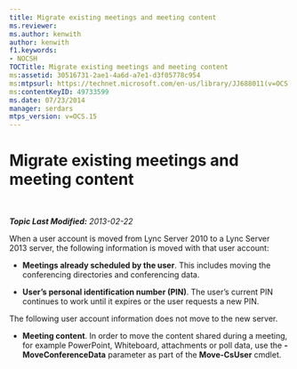 ```yaml
---
title: Migrate existing meetings and meeting content
ms.reviewer: 
ms.author: kenwith
author: kenwith
f1.keywords:
- NOCSH
TOCTitle: Migrate existing meetings and meeting content
ms:assetid: 30516731-2ae1-4a6d-a7e1-d3f05778c954
ms:mtpsurl: https://technet.microsoft.com/en-us/library/JJ688011(v=OCS.15)
ms:contentKeyID: 49733599
ms.date: 07/23/2014
manager: serdars
mtps_version: v=OCS.15
---
```


<div data-xmlns="http://www.w3.org/1999/xhtml">

<div class="topic" data-xmlns="http://www.w3.org/1999/xhtml" data-msxsl="urn:schemas-microsoft-com:xslt" data-cs="https://msdn.microsoft.com/">

<div data-asp="https://msdn2.microsoft.com/asp">

# Migrate existing meetings and meeting content

</div>

<div id="mainSection">

<div id="mainBody">

<span> </span>

_**Topic Last Modified:** 2013-02-22_

When a user account is moved from Lync Server 2010 to a Lync Server 2013 server, the following information is moved with that user account:

  - **Meetings already scheduled by the user**. This includes moving the conferencing directories and conferencing data.

  - **User’s personal identification number (PIN)**. The user’s current PIN continues to work until it expires or the user requests a new PIN.

The following user account information does not move to the new server.

  - **Meeting content**. In order to move the content shared during a meeting, for example PowerPoint, Whiteboard, attachments or poll data, use the **-MoveConferenceData** parameter as part of the **Move-CsUser** cmdlet.

</div>

<span> </span>

</div>

</div>

</div>

